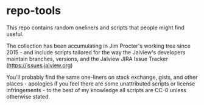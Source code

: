 # repo-tools
This repo contains random oneliners and scripts that people might find useful. 

The collection has been accumulating in Jim Procter's working tree since 2015 - and include scripts tailored for the way the Jalview's developers maintain branches, versions, and the Jalview JIRA Issue Tracker (https://issues.jalview.org)

You'll probably find the same one-liners on stack exchange, gists, and other places - apologies if you feel there are some unattributed scripts or license infringements - to the best of my knowledge all scripts are CC-0 unless otherwise stated.
